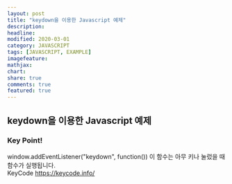 ```yaml
---
layout: post
title: "keydown을 이용한 Javascript 예제"
description:
headline:
modified: 2020-03-01
category: JAVASCRIPT
tags: [JAVASCRIPT, EXAMPLE]
imagefeature:
mathjax:
chart:
share: true
comments: true
featured: true
---
```


## keydown을 이용한 Javascript 예제

<div class="code"><script async src="//jsfiddle.net/Jangyusu/hLga9o84/78/embed/js,html,css,result/dark/"></script></div>

### Key Point!

<span class="g">window.addEventListener("keydown", function())</span> 이 함수는 아무 키나 눌렀을 때 함수가 실행됩니다.  
<span class="g">KeyCode</span> https://keycode.info/
